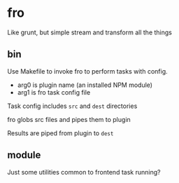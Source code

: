fro
===

Like grunt, but simple stream and transform all the things


bin
---

Use Makefile to invoke fro to perform tasks with config.

* arg0 is plugin name (an installed NPM module)
* arg1 is fro task config file

Task config includes `src` and `dest` directories

fro globs src files and pipes them to plugin

Results are piped from plugin to `dest`


module
---

Just some utilities common to frontend task running?